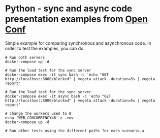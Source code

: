 # Python - sync and async code presentation examples from [Open Conf](https://www.open-conf.gr/)

Simple example for comparing synchronous and asynchronous code. In order to test the examples, you can do:

```shell
# Run both servers
docker-compose up -d

# Run the load test for the sync server
docker-compose exec -it sync bash -c 'echo "GET http://localhost:8000/blocked" | vegeta attack -duration=5s | vegeta report'

# Run the load test for the sync server
docker-compose exec -it async bash -c 'echo "GET http://localhost:8000/blocked" | vegeta attack -duration=5s | vegeta report'

# Change the workers used to 8
echo 'WEB_CONCURRENCY=8' > .env
docker-compose up -d

# Run other tests using the different paths for each scenario.a
```